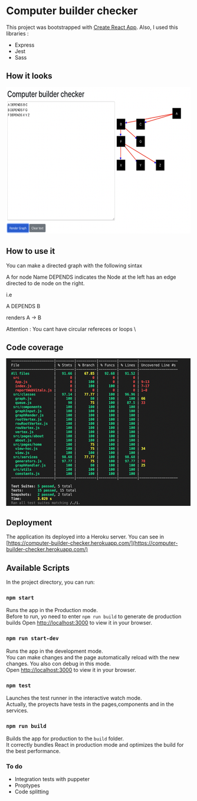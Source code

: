 # Computer builder checker

This project was bootstrapped with [Create React App](https://github.com/facebook/create-react-app).
Also, I used this libraries : 
* Express
* Jest
* Sass

## How it looks

<img src="https://raw.githubusercontent.com/agustinjacob49/computer-builder-checker/main/readme-files/home.png" width="500" height="400" />

## How to use it

You can make a directed graph with the following sintax

A for node Name
DEPENDS indicates the Node at the left has an edge directed to de node on the right.

i.e 

A DEPENDS B

renders A -> B 

Attention : You cant have circular refereces or loops \

## Code coverage

<img src="https://raw.githubusercontent.com/agustinjacob49/computer-builder-checker/main/readme-files/coverage.png" width="500" height="400" />

## Deployment

The application its deployed into a Heroku server.
You can see in [https://computer-builder-checker.herokuapp.com/](https://computer-builder-checker.herokuapp.com/)

## Available Scripts

In the project directory, you can run:

### `npm start`

Runs the app in the Production mode.\
Before to run, yo need to enter `npm run build` to generate de production builds
Open [http://localhost:3000](http://localhost:3000) to view it in your browser.

### `npm run start-dev`

Runs the app in the development mode.\
You can make changes and the page automatically reload with the new changes. You also con debug in this mode. \
Open [http://localhost:3000](http://localhost:3000) to view it in your browser.


### `npm test`

Launches the test runner in the interactive watch mode.\
Actually, the proyects have tests in the pages,components and in the services.

### `npm run build`

Builds the app for production to the `build` folder.\
It correctly bundles React in production mode and optimizes the build for the best performance.

### To do 
- Integration tests with puppeter
- Proptypes
- Code splitting

